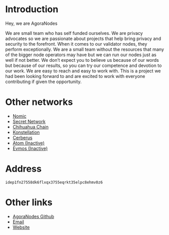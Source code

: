 Introduction
===

Hey, we are AgoraNodes

We are small team who has self funded ourselves. We are privacy advocates so we are passionate about projects that help bring privacy and security to the forefront. When it comes to our validator nodes, they perform exceptionally. We are a small team without the resources that many of the bigger node operators may have but we can run our nodes just as well if not better. We don’t expect you to believe us because of our words but because of our results, so you can try our competence and devotion to our work. We are easy to reach and easy to work with. This is a project we had been looking forward to and are excited to work with everyone contributing if given the opportunity. 

Other networks
===

* [Nomic](https://nomic.zenscan.io/validator.php?addr=nomic1a0rngk3y2yrlpl543uzc6f4gdw58wrcwjw9ltf)
* [Secret Network](https://secretnodes.com/secret/chains/secret-4/validators/secretvaloper1xmu8meef8ynlsev3a9hpl5wdxhpzzj0efmzpcj)
* [Chihuahua Chain](https://www.mintscan.io/chihuahua/validators/chihuahuavaloper17h628d2wtlw6844nzv0ktnq9qtm5qm3pym0k44)
* [Konstellation](https://www.mintscan.io/konstellation/validators/darcvaloper17h628d2wtlw6844nzv0ktnq9qtm5qm3p6uxnx5)
* [Cerberus](https://www.mintscan.io/cerberus/validators/cerberusvaloper1wmanxw8y2s4cauegx5lagq5gxgqzpuuccwascc)
* [Atom (Inactive)](https://www.mintscan.io/cosmos/validators/cosmosvaloper1zgw8kzwl9na7egn7l9u8d6e2vtf0tvs896relx)
* [Evmos (Inactive)](https://www.mintscan.io/evmos/validators/evmosvaloper1d4d8cgds89t9a9uph9hr9wp7vzkdcvn9hlkh7w)


Address
===
`idep1fn27558dk6flxqx3755eqrkt35elpc8ehmv0z6`

Other links
===

* [AgoraNodes Github](https://github.com/AgoraNodes)
* [Email](AgoraNodes@protonmail.com)
* [Website](https://agoranodes.com)
